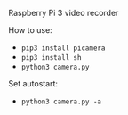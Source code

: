 Raspberry Pi 3 video recorder

How to use:
* `pip3 install picamera`
* `pip3 install sh`
* `python3 camera.py`

Set autostart:
* `python3 camera.py -a` 
